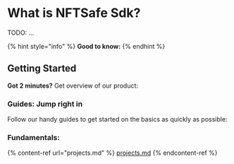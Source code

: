 # What is NFTSafe Sdk?

TODO: ...

{% hint style="info" %}
**Good to know:**
{% endhint %}


## Getting Started

**Got 2 minutes?** Get overview of our product:

### Guides: Jump right in

Follow our handy guides to get started on the basics as quickly as possible:

### Fundamentals:

{% content-ref url="projects.md" %}
[projects.md](projects.md)
{% endcontent-ref %}


